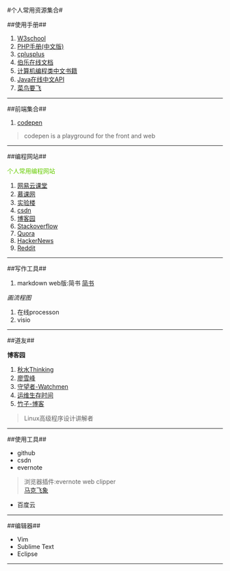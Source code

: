 #个人常用资源集合#

##使用手册##

1. [W3school](http://www.w3school.com.cn/)
2. [PHP手册(中文版)](http://php.net/manual/zh/)
3. [cplusplus](http://www.cplusplus.com/)
4. [伯乐在线文档](https://github.com/jobbole)
5. [计算机编程类中文书籍](https://github.com/juedaiyuer/free-programming-books-zh_CN)
6. [Java在线中文API](http://www.yq1012.com/api/)
7. [菜鸟要飞](http://www.newbiefly.com/)

---

##前端集合##
1. [codepen](http://codepen.io/)
>codepen is a playground for the front and web

---

##编程网站##

<font color=#66CC00>个人常用编程网站</font>

1. [网易云课堂](http://study.163.com/)
2. [慕课网](http://www.imooc.com/)
3. [实验楼](https://www.shiyanlou.com/)
4. [csdn](http://www.csdn.net/)
5. [博客园](http://www.cnblogs.com/)
6. [Stackoverflow](http://stackoverflow.com/)
7. [Quora](https://www.quora.com/)
8. [HackerNews](https://news.ycombinator.com/)
9. [Reddit](https://www.reddit.com/)

---

##写作工具##
1. markdown web版:简书
[简书](http://www.jianshu.com/)


*画流程图*

1. 在线processon
2. visio
 


---

##道友##

**博客园**

1. [秋水Thinking](http://www.cnblogs.com/hnrainll/category/234345.html)      
2. [廖雪峰](http://www.liaoxuefeng.com/)    
3. [守望者-Watchmen](http://watchmen.cn/portal.php)  
4. [运维生存时间](https://www.ttlsa.com/)
5. [竹子-博客](http://www.cnblogs.com/peida/)

>Linux高级程序设计讲解者

---

##使用工具##

- github 
- csdn 
- evernote 

>浏览器插件:evernote web clipper  
>[马克飞象](https://maxiang.io/)  



- 百度云 

---

##编辑器##

-  Vim
-  Sublime Text
-  Eclipse



---





